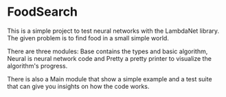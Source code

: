 # FoodSearch

This is a simple project to test neural networks with the LambdaNet library. The given problem is to find food in a small simple world.

There are three modules: Base contains the types and basic algorithm, Neural is neural network code and Pretty a pretty printer to visualize the algorithm's progress.

There is also a Main module that show a simple example and a test suite that can give you insights on how the code works. 

